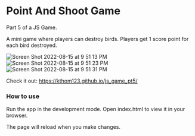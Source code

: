 # Point And Shoot Game

Part 5 of a JS Game. 

A mini game where players can destroy birds. Players get 1 score point for each bird destroyed.


![Screen Shot 2022-08-15 at 9 51 13 PM](https://user-images.githubusercontent.com/99015262/184638831-18510e22-018f-470d-8168-b37fff052233.png)
![Screen Shot 2022-08-15 at 9 51 23 PM](https://user-images.githubusercontent.com/99015262/184638848-d59ab94c-fd1e-4301-9e4d-237ae2937719.png)
![Screen Shot 2022-08-15 at 9 51 31 PM](https://user-images.githubusercontent.com/99015262/184638853-faaa3189-25de-44b6-811e-b3c4a6c725be.png)

Check it out:
https://kthom123.github.io/js_game_pt5/

### How to use

Run the app in the development mode. Open index.html to view it in your browser.

The page will reload when you make changes.
